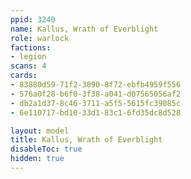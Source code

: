 ```yaml
---
ppid: 3240
name: Kallus, Wrath of Everblight
role: warlock
factions:
- legion
scans: 4
cards:
- 83880d59-71f2-3890-8f72-ebfb4959f556
- 576a0f28-b6f0-3f38-a041-d07565056af2
- db2a1d37-8c46-3711-a5f5-5615fc39085c
- 6e110717-bd10-33d1-83c1-6fd35dc8d528

layout: model
title: Kallus, Wrath of Everblight
disableToc: true
hidden: true
---
```

